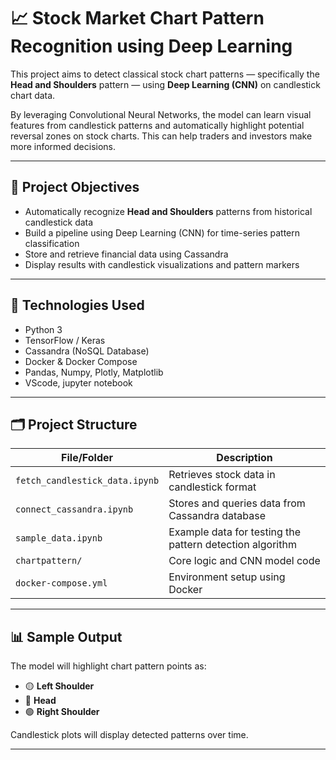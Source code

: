 # 📈 Stock Market Chart Pattern Recognition using Deep Learning

This project aims to detect classical stock chart patterns — specifically the **Head and Shoulders** pattern — using **Deep Learning (CNN)** on candlestick chart data.

By leveraging Convolutional Neural Networks, the model can learn visual features from candlestick patterns and automatically highlight potential reversal zones on stock charts. This can help traders and investors make more informed decisions.

---

## 🚀 Project Objectives

- Automatically recognize **Head and Shoulders** patterns from historical candlestick data
- Build a pipeline using Deep Learning (CNN) for time-series pattern classification
- Store and retrieve financial data using Cassandra
- Display results with candlestick visualizations and pattern markers

---

## 🧠 Technologies Used

- Python 3
- TensorFlow / Keras
- Cassandra (NoSQL Database)
- Docker & Docker Compose
- Pandas, Numpy, Plotly, Matplotlib
- VScode, jupyter notebook

---

## 🗂️ Project Structure

| File/Folder                  | Description                                               |
|-----------------------------|-----------------------------------------------------------|
| `fetch_candlestick_data.ipynb` | Retrieves stock data in candlestick format                |
| `connect_cassandra.ipynb`      | Stores and queries data from Cassandra database           |
| `sample_data.ipynb`            | Example data for testing the pattern detection algorithm  |
| `chartpattern/`                | Core logic and CNN model code                             |
| `docker-compose.yml`          | Environment setup using Docker                            |

---

## 📊 Sample Output

The model will highlight chart pattern points as:

- 🟡 **Left Shoulder**
- 🔴 **Head**
- 🟢 **Right Shoulder**

Candlestick plots will display detected patterns over time.

---

